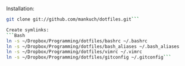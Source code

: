 Installation:
```Bash
git clone git://github.com/mankuch/dotfiles.git```

Create symlinks:
```Bash
ln -s ~/Dropbox/Programming/dotfiles/bashrc ~/.bashrc
ln -s ~/Dropbox/Programming/dotfiles/bash_aliases ~/.bash_aliases
ln -s ~/Dropbox/Programming/dotfiles/vimrc ~/.vimrc
ln -s ~/Dropbox/Programming/dotfiles/gitconfig ~/.gitconfig```
